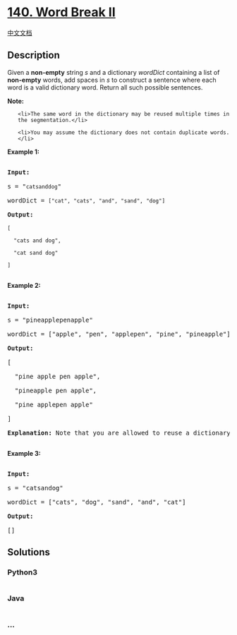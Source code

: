 # [140. Word Break II](https://leetcode.com/problems/word-break-ii)

[中文文档](/solution/0100-0199/0140.Word%20Break%20II/README.md)

## Description

<p>Given a <strong>non-empty</strong> string <em>s</em> and a dictionary <em>wordDict</em> containing a list of <strong>non-empty</strong> words, add spaces in <em>s</em> to construct a sentence where each word is a valid dictionary word.&nbsp;Return all such possible sentences.</p>

<p><strong>Note:</strong></p>

<ul>

    <li>The same word in the dictionary may be reused multiple times in the segmentation.</li>

    <li>You may assume the dictionary does not contain duplicate words.</li>

</ul>

<p><strong>Example 1:</strong></p>

<pre>

<strong>Input:

</strong>s = &quot;<code>catsanddog</code>&quot;

wordDict = <code>[&quot;cat&quot;, &quot;cats&quot;, &quot;and&quot;, &quot;sand&quot;, &quot;dog&quot;]</code>

<strong>Output:

</strong><code>[

&nbsp; &quot;cats and dog&quot;,

&nbsp; &quot;cat sand dog&quot;

]</code>

</pre>

<p><strong>Example 2:</strong></p>

<pre>

<strong>Input:

</strong>s = &quot;pineapplepenapple&quot;

wordDict = [&quot;apple&quot;, &quot;pen&quot;, &quot;applepen&quot;, &quot;pine&quot;, &quot;pineapple&quot;]

<strong>Output:

</strong>[

&nbsp; &quot;pine apple pen apple&quot;,

&nbsp; &quot;pineapple pen apple&quot;,

&nbsp; &quot;pine applepen apple&quot;

]

<strong>Explanation:</strong> Note that you are allowed to reuse a dictionary word.

</pre>

<p><strong>Example 3:</strong></p>

<pre>

<strong>Input:

</strong>s = &quot;catsandog&quot;

wordDict = [&quot;cats&quot;, &quot;dog&quot;, &quot;sand&quot;, &quot;and&quot;, &quot;cat&quot;]

<strong>Output:

</strong>[]</pre>

## Solutions

<!-- tabs:start -->

### **Python3**

```python

```

### **Java**

```java

```

### **...**

```

```

<!-- tabs:end -->
